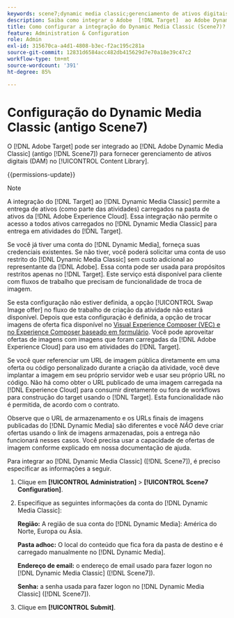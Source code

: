 ```yaml
---
keywords: scene7;dynamic media classic;gerenciamento de ativos digitais;ativos;dam;biblioteca de conteúdo;trocar imagem
description: Saiba como integrar o Adobe  [!DNL Target]  ao Adobe Dynamic Media Classic (antigo Scene7) para oferecer Gerenciamento de ativos digitais (DAM) na biblioteca de conteúdo.
title: Como configurar a integração do Dynamic Media Classic (Scene7)?
feature: Administration & Configuration
role: Admin
exl-id: 315670ca-a4d1-4808-b3ec-f2ac195c281a
source-git-commit: 12831d6584acc482db415629d7e70a18e39c47c2
workflow-type: tm+mt
source-wordcount: '391'
ht-degree: 85%

---
```


# Configuração do Dynamic Media Classic (antigo Scene7)

O [!DNL Adobe Target] pode ser integrado ao [!DNL Adobe Dynamic Media Classic] (antigo [!DNL Scene7]) para fornecer gerenciamento de ativos digitais (DAM) no [!UICONTROL Content Library].

{{permissions-update}}

>[!NOTE]
>
>A integração do [!DNL Target] ao [!DNL Dynamic Media Classic] permite a entrega de ativos (como parte das atividades) carregados na pasta de ativos da [!DNL Adobe Experience Cloud]. Essa integração não permite o acesso a todos ativos carregados no [!DNL Dynamic Media Classic] para entrega em atividades do [!DNL Target].

Se você já tiver uma conta do [!DNL Dynamic Media], forneça suas credenciais existentes. Se não tiver, você poderá solicitar uma conta de uso restrito do [!DNL Dynamic Media Classic] sem custo adicional ao representante da [!DNL Adobe]. Essa conta pode ser usada para propósitos restritos apenas no [!DNL Target]. Este serviço está disponível para cliente com fluxos de trabalho que precisam de funcionalidade de troca de imagem.

<!-- 
>[!NOTE]
>
>A restricted-use, free [!DNL Dynamic Media Classic] account for [!DNL Adobe Target] is no longer supported for new customers or new users. Existing sign-in credentials work as usual. 
-->

Se esta configuração não estiver definida, a opção [!UICONTROL Swap Image offer] no fluxo de trabalho de criação da atividade não estará disponível. Depois que esta configuração é definida, a opção de trocar imagens de oferta fica disponível no [Visual Experience Composer (VEC) e no Experience Composer baseado em formulário](/help/main/c-experiences/experiences.md#concept_A2E10F6AFB3D4AEAB6951EE14688848D). Você pode aproveitar ofertas de imagens com imagens que foram carregadas da [!DNL Adobe Experience Cloud] para uso em atividades do [!DNL Target].

Se você quer referenciar um URL de imagem pública diretamente em uma oferta ou código personalizado durante a criação da atividade, você deve implantar a imagem em seu próprio servidor web e usar seu próprio URL no código. Não há como obter o URL publicado de uma imagem carregada na [!DNL Experience Cloud] para consumir diretamente ou fora de workflows para construção do target usando o [!DNL Target]. Esta funcionalidade não é permitida, de acordo com o contrato.

Observe que o URL de armazenamento e os URLs finais de imagens publicadas do [!DNL Dynamic Media] são diferentes e você *NÃO* deve criar ofertas usando o link de imagens armazenadas, pois a entrega não funcionará nesses casos. Você precisa usar a capacidade de ofertas de imagem conforme explicado em nossa documentação de ajuda.

Para integrar ao [!DNL Dynamic Media Classic] ([!DNL Scene7]), é preciso especificar as informações a seguir.

1. Clique em **[!UICONTROL Administration]** > **[!UICONTROL Scene7 Configuration]**.

1. Especifique as seguintes informações da conta do [!DNL Dynamic Media Classic]:

   **Região:** A região de sua conta do [!DNL Dynamic Media]: América do Norte, Europa ou Ásia.

   **Pasta adhoc:** O local do conteúdo que fica fora da pasta de destino e é carregado manualmente no [!DNL Dynamic Media].

   **Endereço de email:** o endereço de email usado para fazer logon no [!DNL Dynamic Media Classic] ([!DNL Scene7]).

   **Senha:** a senha usada para fazer logon no [!DNL Dynamic Media Classic] ([!DNL Scene7]).

1. Clique em **[!UICONTROL Submit]**.

